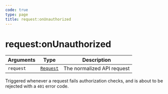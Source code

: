 ```yaml
---
code: true
type: page
title: request:onUnauthorized
---
```


# request:onUnauthorized



| Arguments | Type                                                           | Description                |
| --------- | -------------------------------------------------------------- | -------------------------- |
| `request` | [`Request`](/core/2/plugins/constructors/request) | The normalized API request |

Triggered whenever a request fails authorization checks, and is about to be rejected with a `401` error code.
